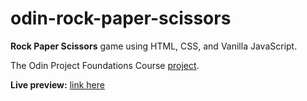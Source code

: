 # odin-rock-paper-scissors

**Rock Paper Scissors** game using HTML, CSS, and Vanilla JavaScript.

The Odin Project Foundations Course [project](https://www.theodinproject.com/lessons/foundations-rock-paper-scissors).

**Live preview:** [link here](https://github.com/amsandiego/odin-rock-paper-scissors)
